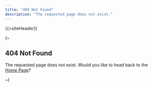```yaml
---
title: "404 Not Found"
description: "The requested page does not exist."
---
```


{{>siteHeader}}

(~

## 404 Not Found

The requested page does not exist. Would you like to head back to the [Home Page](/)?

~)